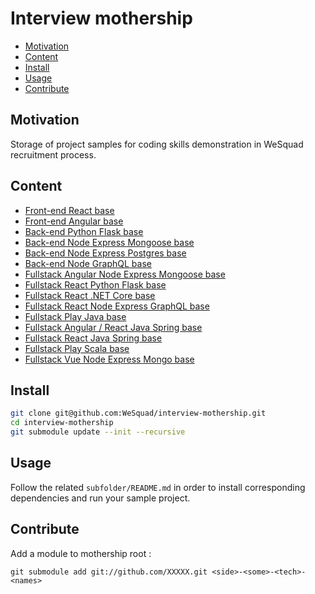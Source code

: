 # Interview mothership

<!-- toc -->

- [Motivation](#motivation)
- [Content](#content)
- [Install](#install)
- [Usage](#usage)
- [Contribute](#contribute)

<!-- tocstop -->

## Motivation

Storage of project samples for coding skills demonstration in WeSquad recruitment process.

## Content

- [Front-end React base](https://github.com/facebook/create-react-app)
- [Front-end Angular base](https://github.com/angular/angular-cli)
- [Back-end Python Flask base](https://github.com/antkahn/flask-api-starter-kit)
- [Back-end Node Express Mongoose base](https://github.com/diegohaz/rest)
- [Back-end Node Express Postgres base](https://github.com/DayOnePl/dos-server)
- [Back-end Node GraphQL base](https://github.com/glennreyes/graphpack)
- [Fullstack Angular Node Express Mongoose base](https://github.com/DavideViolante/Angular-Full-Stack)
- [Fullstack React Python Flask base](https://github.com/dternyak/React-Redux-Flask)
- [Fullstack React .NET Core base](https://github.com/kriasoft/aspnet-starter-kit)
- [Fullstack React Node Express GraphQL base](https://github.com/kriasoft/react-starter-kit)
- [Fullstack Play Java base](https://github.com/playframework/playframework)
- [Fullstack Angular / React Java Spring base](https://github.com/jhipster/generator-jhipster)
- [Fullstack React Java Spring base](https://github.com/pugnascotia/spring-react-boilerplate)
- [Fullstack Play Scala base](https://github.com/playframework/playframework)
- [Fullstack Vue Node Express Mongo base](https://github.com/icebob/vue-express-mongo-boilerplate)

## Install

```sh
git clone git@github.com:WeSquad/interview-mothership.git
cd interview-mothership
git submodule update --init --recursive
```

## Usage

Follow the related `subfolder/README.md` in order to install corresponding dependencies and run your sample project.

## Contribute

Add a module to mothership root :
```
git submodule add git://github.com/XXXXX.git <side>-<some>-<tech>-<names>
```
